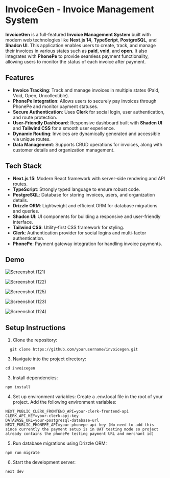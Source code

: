 # InvoiceGen - Invoice Management System

**InvoiceGen** is a full-featured **Invoice Management System** built with modern web technologies like **Next.js 14**, **TypeScript**, **PostgreSQL**, and **Shadcn UI**. This application enables users to create, track, and manage their invoices in various states such as **paid**, **void**, and **open**. It also integrates with **PhonePe** to provide seamless payment functionality, allowing users to monitor the status of each invoice after payment.

## Features

- **Invoice Tracking**: Track and manage invoices in multiple states (Paid, Void, Open, Uncollectible).
- **PhonePe Integration**: Allows users to securely pay invoices through PhonePe and monitor payment statuses.
- **Secure Authentication**: Uses **Clerk** for social login, user authentication, and route protection.
- **User-Friendly Dashboard**: Responsive dashboard built with **Shadcn UI** and **Tailwind CSS** for a smooth user experience.
- **Dynamic Routing**: Invoices are dynamically generated and accessible via unique routes.
- **Data Management**: Supports CRUD operations for invoices, along with customer details and organization management.

## Tech Stack

- **Next.js 15**: Modern React framework with server-side rendering and API routes.
- **TypeScript**: Strongly typed language to ensure robust code.
- **PostgreSQL**: Database for storing invoices, users, and organization details.
- **Drizzle ORM**: Lightweight and efficient ORM for database migrations and queries.
- **Shadcn UI**: UI components for building a responsive and user-friendly interface.
- **Tailwind CSS**: Utility-first CSS framework for styling.
- **Clerk**: Authentication provider for social logins and multi-factor authentication.
- **PhonePe**: Payment gateway integration for handling invoice payments.

## Demo

![Screenshot (121)](https://github.com/user-attachments/assets/0efc5567-9296-49bd-bce1-9e6845771f6c)

![Screenshot (122)](https://github.com/user-attachments/assets/0355f230-6d03-488c-a492-d286a0cb5591)

![Screenshot (125)](https://github.com/user-attachments/assets/f9d06fc7-f4b2-4b18-a21e-8b4d890dae07)

![Screenshot (123)](https://github.com/user-attachments/assets/e5a1b185-3db6-4efd-8e10-2638797826a0)

![Screenshot (124)](https://github.com/user-attachments/assets/31ad2cf6-d907-41ce-b590-79126d6b2a7a)


## Setup Instructions

1. Clone the repository:
 ```
   git clone https://github.com/yourusername/invoicegen.git
 ```
3. Navigate into the project directory:
 ```
cd invoicegen
 ```
3. Install dependencies:
 ```
npm install
```
4. Set up environment variables:
Create a .env.local file in the root of your project.
Add the following environment variables:
```
NEXT_PUBLIC_CLERK_FRONTEND_API=your-clerk-frontend-api
CLERK_API_KEY=your-clerk-api-key
DATABASE_URL=your-postgresql-database-url
NEXT_PUBLIC_PHONEPE_API=your-phonepe-api-key (No need to add this since currently the payment setup is in UAT testing mode so project already contains the phonePe testing payment URL and merchant id)
```
5. Run database migrations using Drizzle ORM:
```
npm run migrate
```
6. Start the development server:
```
next dev
```

